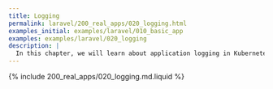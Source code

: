 ```yaml
---
title: Logging
permalink: laravel/200_real_apps/020_logging.html
examples_initial: examples/laravel/010_basic_app
examples: examples/laravel/020_logging
description: |
  In this chapter, we will learn about application logging in Kubernetes and implement it. Additionally, we will introduce a structured logging format to make it ready for parsing by log collection and analysis systems.
---
```


{% include 200_real_apps/020_logging.md.liquid %}
